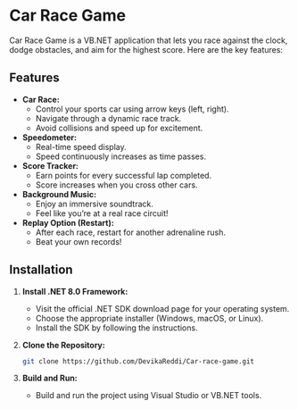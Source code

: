 # Car Race Game

Car Race Game is a VB.NET application that lets you race against the clock, dodge obstacles, and aim for the highest score. Here are the key features:

## Features
- **Car Race:**
  - Control your sports car using arrow keys (left, right).
  - Navigate through a dynamic race track.
  - Avoid collisions and speed up for excitement.
- **Speedometer:**
  - Real-time speed display.
  - Speed continuously increases as time passes.
- **Score Tracker:**
  - Earn points for every successful lap completed.
  - Score increases when you cross other cars.
- **Background Music:**
  - Enjoy an immersive soundtrack.
  - Feel like you’re at a real race circuit!
- **Replay Option (Restart):**
  - After each race, restart for another adrenaline rush.
  - Beat your own records!

## Installation
1. **Install .NET 8.0 Framework:**
   - Visit the official .NET SDK download page for your operating system.
   - Choose the appropriate installer (Windows, macOS, or Linux).
   - Install the SDK by following the instructions.

2. **Clone the Repository:**
   ```sh
   git clone https://github.com/DevikaReddi/Car-race-game.git
3. **Build and Run:**
   - Build and run the project using Visual Studio or VB.NET tools.
